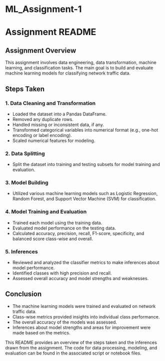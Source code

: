 # ML_Assignment-1
# Assignment README

## Assignment Overview
This assignment involves data engineering, data transformation, machine learning, and classification tasks. The main goal is to build and evaluate machine learning models for classifying network traffic data.

## Steps Taken

### 1. Data Cleaning and Transformation
- Loaded the dataset into a Pandas DataFrame.
- Removed any duplicate rows.
- Handled missing or inconsistent data, if any.
- Transformed categorical variables into numerical format (e.g., one-hot encoding or label encoding).
- Scaled numerical features for modeling.

### 2. Data Splitting
- Split the dataset into training and testing subsets for model training and evaluation.

### 3. Model Building
- Utilized various machine learning models such as Logistic Regression, Random Forest, and Support Vector Machine (SVM) for classification.

### 4. Model Training and Evaluation
- Trained each model using the training data.
- Evaluated model performance on the testing data.
- Calculated accuracy, precision, recall, F1-score, specificity, and balanced score class-wise and overall.

### 5. Inferences
- Reviewed and analyzed the classifier metrics to make inferences about model performance.
- Identified classes with high precision and recall.
- Assessed overall accuracy and model strengths and weaknesses.

## Conclusion

- The machine learning models were trained and evaluated on network traffic data.
- Class-wise metrics provided insights into individual class performance.
- The overall accuracy of the models was assessed.
- Inferences about model strengths and areas for improvement were made based on the metrics.

This README provides an overview of the steps taken and the inferences drawn from the assignment. The code for data processing, modeling, and evaluation can be found in the associated script or notebook files.
